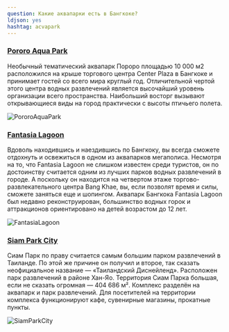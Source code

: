 ```yaml
---
question: Какие аквапарки есть в Бангкоке?
ldjson: yes
hashtag: acvapark
---
```


### [Pororo Aqua Park](https://maps.app.goo.gl/G7nKDchJs7FuLtVs6)

Необычный тематический аквапарк Пороро площадью 10 000 м2 расположился на крыше торгового центра Center Plaza в Бангкоке и принимает гостей со всего мира круглый год.
Отличительной чертой этого центра водных развлечений является высочайший уровень организации всего пространства. Наибольший восторг вызывают открывающиеся виды на город практически с высоты птичьего полета.

![PororoAquaPark](https://bangkokfaq.ru/assets/PororoAquaPark.jpg)

### [Fantasia Lagoon](https://maps.app.goo.gl/DSuqnEuJbakaf5qHA)
Вдоволь находившись и наездившись по Бангкоку, вы всегда сможете отдохнуть и освежиться в одном из аквапарков мегаполиса. Несмотря на то, что Fantasia Lagoon не слишком известен среди туристов, он по достоинству считается одним из лучших парков водных развлечений в городе. А поскольку он находится на четвертом этаже торгово-развлекательного центра Bang Khae, вы, если позволят время и силы, сможете заняться еще и шопингом.  Аквапарк Бангкока Fantasia Lagoon был недавно реконструирован, большинство водных горок и аттракционов ориентировано на детей возрастом до 12 лет.

![FantasiaLagoon](https://bangkokfaq.ru/assets/FantasiaLagoon.jpg)


### [Siam Park City](https://www.siamamazingpark.com/ru/index.php)
Сиам Парк по праву считается самым большим парком развлечений в Таиланде. По этой же причине он получил и второе, так сказать неофициальное название — «Таиландский Диснейленд». Расположен парк развлечений в районе Хан-Яо.
Территория Сиам Парка большая, если не сказать огромная — 404 686 м². 
Комплекс разделён на аквапарк и парк развлечений.
Для посетителей на территории комплекса функционируют кафе, сувенирные магазины, прокатные пункты.

![SiamParkCity](https://bangkokfaq.ru/assets/SiamParkCity.jpg)
